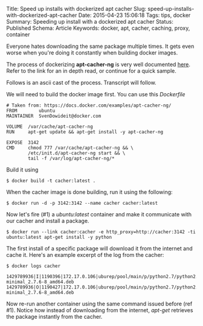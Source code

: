 Title: Speed up installs with dockerized apt cacher
Slug: speed-up-installs-with-dockerized-apt-cacher
Date: 2015-04-23 15:06:18
Tags: tips, docker
Summary: Speeding up install with a dockerized apt cacher
Status: Published
Schema: Article
Keywords: docker, apt, cacher, caching, proxy, container

Everyone hates downloading the same package multiple times. It gets even worse when you're doing it constantly when building docker images.

The process of dockerizing **apt-cacher-ng** is very well documented [here](https://docs.docker.com/examples/apt-cacher-ng/). Refer to the link for an in depth read, or continue for a quick sample.

Follows is an ascii cast of the process. Transcript will follow.

<script type="text/javascript" src="https://asciinema.org/a/19118.js" id="asciicast-19118" async></script>

We will need to build the docker image first. You can use this *Dockerfile*

    # Taken from: https://docs.docker.com/examples/apt-cacher-ng/
    FROM        ubuntu
    MAINTAINER  SvenDowideit@docker.com

    VOLUME  /var/cache/apt-cacher-ng
    RUN     apt-get update && apt-get install -y apt-cacher-ng

    EXPOSE  3142
    CMD     chmod 777 /var/cache/apt-cacher-ng && \
            /etc/init.d/apt-cacher-ng start && \
            tail -f /var/log/apt-cacher-ng/*

Build it using

    $ docker build -t cacher:latest .

When the cacher image is done building, run it using the following:

    $ docker run -d -p 3142:3142 --name cacher cacher:latest

Now let's fire (#1) a *ubuntu:latest* container and make it communicate with our cacher and install a package.

    $ docker run --link cacher:cacher -e http_proxy=http://cacher:3142 -ti ubuntu:latest apt-get install -y python 

The first install of a specific package will download it from the internet and cache it. Here's an example excerpt of the log from the cacher:

    $ docker logs cacher      

    1429789936|I|1190396|172.17.0.106|uburep/pool/main/p/python2.7/python2.7-minimal_2.7.6-8_amd64.deb         1429789936|O|1190427|172.17.0.106|uburep/pool/main/p/python2.7/python2.7-minimal_2.7.6-8_amd64.deb


Now re-run another container using the same command issued before (ref #1). Notice how instead of downloading from the internet, *apt-get* retrieves the package instantly from the cacher.
